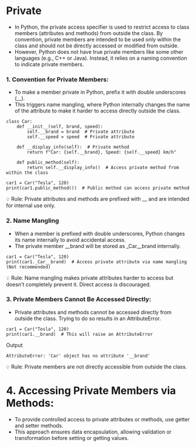 # Private
- In Python, the private access specifier is used to restrict access to class members (attributes and methods) from outside the class. By convention, private members are intended to be used only within the class and should not be directly accessed or modified from outside.
- However, Python does not have true private members like some other languages (e.g., C++ or Java). Instead, it relies on a naming convention to indicate private members.


### 1. Convention for Private Members:
- To make a member private in Python, prefix it with double underscores (__).
- This triggers name mangling, where Python internally changes the name of the attribute to make it harder to access directly outside the class.

```
class Car:
    def __init__(self, brand, speed):
        self.__brand = brand  # Private attribute
        self.__speed = speed  # Private attribute

    def __display_info(self):  # Private method
        return f"Car: {self.__brand}, Speed: {self.__speed} km/h"

    def public_method(self):
        return self.__display_info()  # Access private method from within the class

car1 = Car("Tesla", 120)
print(car1.public_method())  # Public method can access private method
```
💡 Rule: Private attributes and methods are prefixed with __ and are intended for internal use only.

### 2. Name Mangling
- When a member is prefixed with double underscores, Python changes its name internally to avoid accidental access.
- The private member __brand will be stored as _Car__brand internally.
```
car1 = Car("Tesla", 120)
print(car1._Car__brand)  # Access private attribute via name mangling (Not recommended)
```
💡 Rule: Name mangling makes private attributes harder to access but doesn't completely prevent it. Direct access is discouraged.


### 3. Private Members Cannot Be Accessed Directly:
- Private attributes and methods cannot be accessed directly from outside the class. Trying to do so results in an AttributeError.
```
car1 = Car("Tesla", 120)
print(car1.__brand)  # This will raise an AttributeError
```


Output
```
AttributeError: 'Car' object has no attribute '__brand'
```
💡 Rule: Private members are not directly accessible from outside the class.

# 4. Accessing Private Members via Methods:
- To provide controlled access to private attributes or methods, use getter and setter methods.
- This approach ensures data encapsulation, allowing validation or transformation before setting or getting values.



